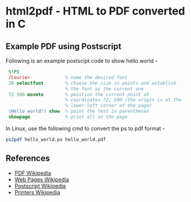 # html2pdf - HTML to PDF converted in C

## Example PDF using Postscript

Following is an example postscipt code to show hello world -

```ps
 %!PS
 /Courier             % name the desired font
 20 selectfont        % choose the size in points and establish 
                      % the font as the current one
 72 500 moveto        % position the current point at 
                      % coordinates 72, 500 (the origin is at the 
                      % lower-left corner of the page)
 (Hello world!) show  % paint the text in parentheses
 showpage             % print all on the page
```

In Linux, use the following cmd to convert the ps to pdf format -

```sh
ps2pdf hello_world.ps hello_world.pdf
```

## References

- [PDF Wikipedia](https://en.wikipedia.org/wiki/PDF)
- [Web Pages Wikipedia](https://en.wikipedia.org/wiki/Web_page)
- [Postscript Wikipedia](https://en.wikipedia.org/wiki/PostScript)
- [Printers Wikipedia](https://en.wikipedia.org/wiki/Printer_(computing))

